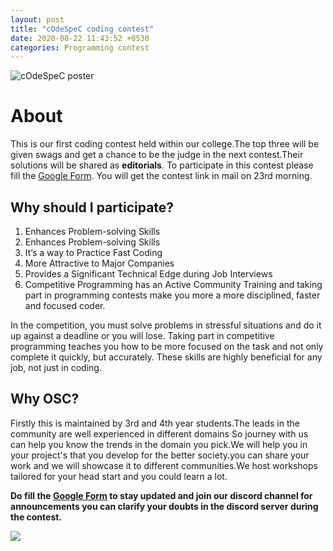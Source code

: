 ```yaml
---
layout: post
title: "cOdeSpeC coding contest"
date: 2020-08-22 11:43:52 +0530
categories: Programming contest
---
```


![cOdeSpeC poster](https://cdn.discordapp.com/attachments/745136761885425674/746418791180795994/Banner3.jpg)

# About

This is our first coding contest held within our college.The top three will be given swags and get a chance to be the judge
in the next contest.Their solutions will be shared as <strong>editorials</strong>.
To participate in this contest please fill the [Google Form](https://bit.ly/OSCinvite).
You will get the contest link in mail on 23rd morning.

## Why should I participate?

1. Enhances Problem-solving Skills
2. Enhances Problem-solving Skills
3. It’s a way to Practice Fast Coding
4. More Attractive to Major Companies
5. Provides a Significant Technical Edge during Job Interviews
6. Competitive Programming has an Active Community
   Training and taking part in programming contests make you more a more disciplined, faster and focused coder.

In the competition, you must solve problems in stressful situations and do it up against a deadline or you will lose. Taking part in competitive programming teaches you how to be more focused on the task and not only complete it quickly, but accurately. These skills are highly beneficial for any job, not just in coding.

## Why OSC?

Firstly this is maintained by 3rd and 4th year students.The leads in the community are well experienced in different domains
So journey with us can help you know the trends in the domain you pick.We will help you in your project's that you develop for the better society.you can share your work and we will showcase it to different communities.We host workshops tailored for your head start and you could learn a lot.

<strong>Do fill the [Google Form](https://bit.ly/OSCinvite) to stay updated and join our discord channel for announcements
you can clarify your doubts in the discord server during the contest.</strong>

<img src="https://media.giphy.com/media/LmNwrBhejkK9EFP504/source.gif">
